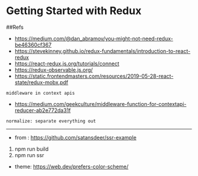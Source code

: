 # Getting Started with Redux

##Refs
 
- https://medium.com/@dan_abramov/you-might-not-need-redux-be46360cf367
- https://stevekinney.github.io/redux-fundamentals/introduction-to-react-redux
- https://react-redux.js.org/tutorials/connect
- https://redux-observable.js.org/
- https://static.frontendmasters.com/resources/2019-05-28-react-state/redux-mobx.pdf

```middleware in context apis```
- https://medium.com/geekculture/middleware-function-for-contextapi-reducer-ab2e772da31f


```normalize: separate everything out```

--------------------

- from : https://github.com/satansdeer/ssr-example
1. npm run build
2. npm run ssr


- theme: https://web.dev/prefers-color-scheme/